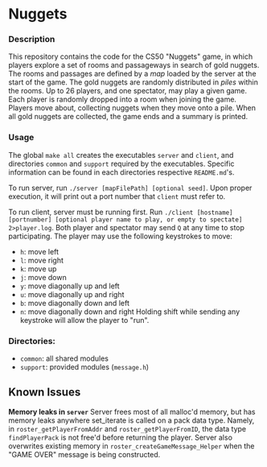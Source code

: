 # Nuggets

### Description
This repository contains the code for the CS50 "Nuggets" game, in which players explore a set of rooms and passageways in search of gold nuggets.
The rooms and passages are defined by a *map* loaded by the server at the start of the game.
The gold nuggets are randomly distributed in *piles* within the rooms.
Up to 26 players, and one spectator, may play a given game.
Each player is randomly dropped into a room when joining the game.
Players move about, collecting nuggets when they move onto a pile.
When all gold nuggets are collected, the game ends and a summary is printed.

### Usage
The global `make all` creates the executables `server` and `client`, and directories `common` and `support` required by the executables. Specific information can be found in each directories respective `README.md`'s.

To run server, run `./server [mapFilePath] [optional seed]`. Upon proper execution, it will print out a port number that `client` must refer to.

To run client, server must be running first. Run `./client [hostname] [portnumber] [optional player name to play, or empty to spectate] 2>player.log`.
Both player and spectator may send `Q` at any time to stop participating.
The player may use the following keystrokes to move:
* `h`: move left
* `l`: move right
* `k`: move up
* `j`: move down
* `y`: move diagonally up and left
* `u`: move diagonally up and right
* `b`: move diagonally down and left
* `n`: move diagonally down and right
Holding shift while sending any keystroke will allow the player to "run".

### Directories:
* `common`: all shared modules
* `support`: provided modules (`message.h`)

## Known Issues

**Memory leaks in `server`**
Server frees most of all malloc'd memory, but has memory leaks anywhere set_iterate is called on a pack data type. Namely, in `roster_getPlayerFromAddr` and `roster_getPlayerFromID`, the data type `findPlayerPack` is not free'd before returning the player. Server also overwrites existing memory in `roster_createGameMessage_Helper` when the "GAME OVER" message is being constructed.